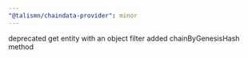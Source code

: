 ```yaml
---
"@talismn/chaindata-provider": minor
---
```


deprecated get entity with an object filter
added chainByGenesisHash method
